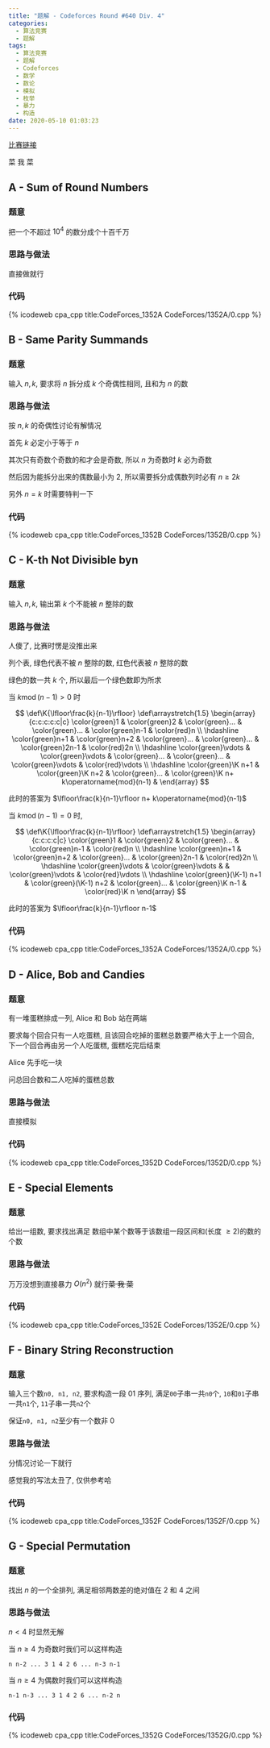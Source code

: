 ```yaml
---
title: "题解 - Codeforces Round #640 Div. 4"
categories:
  - 算法竞赛
  - 题解
tags:
  - 算法竞赛
  - 题解
  - Codeforces
  - 数学
  - 数论
  - 模拟
  - 枚举
  - 暴力
  - 构造
date: 2020-05-10 01:03:23
---
```


[比赛链接](https://codeforces.com/contest/1352)

菜 我 菜

<!-- more -->

## A - Sum of Round Numbers

### 题意

把一个不超过 $10^4$ 的数分成个十百千万

### 思路与做法

直接做就行

### 代码

{% icodeweb cpa_cpp title:CodeForces_1352A CodeForces/1352A/0.cpp %}

## B - Same Parity Summands

### 题意

输入 $n,k$, 要求将 $n$ 拆分成 $k$ 个奇偶性相同, 且和为 $n$ 的数

### 思路与做法

按 $n,k$ 的奇偶性讨论有解情况

首先 $k$ 必定小于等于 $n$

其次只有奇数个奇数的和才会是奇数, 所以 $n$ 为奇数时 $k$ 必为奇数

然后因为能拆分出来的偶数最小为 $2$, 所以需要拆分成偶数列时必有 $n\geqslant2k$

另外 $n=k$ 时需要特判一下

### 代码

{% icodeweb cpa_cpp title:CodeForces_1352B CodeForces/1352B/0.cpp %}

## C - K-th Not Divisible byn

### 题意

输入 $n,k$, 输出第 $k$ 个不能被 $n$ 整除的数

### 思路与做法

人傻了, 比赛时愣是没推出来

列个表, 绿色代表不被 $n$ 整除的数, 红色代表被 $n$ 整除的数

绿色的数一共 $k$ 个, 所以最后一个绿色数即为所求

当 $k\operatorname{mod}(n-1)>0$ 时

$$
\def\K{\lfloor\frac{k}{n-1}\rfloor}
\def\arraystretch{1.5}
   \begin{array}{c:c:c:c:c|c}
   \color{green}1 & \color{green}2 & \color{green}... & \color{green}... & \color{green}n-1 & \color{red}n \\ \hdashline
   \color{green}n+1 & \color{green}n+2 & \color{green}... & \color{green}... & \color{green}2n-1 & \color{red}2n \\ \hdashline
   \color{green}\vdots & \color{green}\vdots & \color{green}... & \color{green}... & \color{green}\vdots & \color{red}\vdots \\ \hdashline
   \color{green}\K n+1 & \color{green}\K n+2 & \color{green}... & \color{green}\K n+ k\operatorname{mod}(n-1) &
\end{array}
$$

此时的答案为 $\lfloor\frac{k}{n-1}\rfloor n+ k\operatorname{mod}(n-1)$

当 $k\operatorname{mod}(n-1)=0$ 时,

$$
\def\K{\lfloor\frac{k}{n-1}\rfloor}
\def\arraystretch{1.5}
   \begin{array}{c:c:c:c|c}
   \color{green}1 & \color{green}2 & \color{green}... & \color{green}n-1 & \color{red}n \\ \hdashline
   \color{green}n+1 & \color{green}n+2 & \color{green}... & \color{green}2n-1 & \color{red}2n \\ \hdashline
   \color{green}\vdots & \color{green}\vdots &  & \color{green}\vdots & \color{red}\vdots \\ \hdashline
   \color{green}(\K-1) n+1 & \color{green}(\K-1) n+2 & \color{green}... & \color{green}\K n-1 & \color{red}\K n
\end{array}
$$

此时的答案为 $\lfloor\frac{k}{n-1}\rfloor n-1$

### 代码

{% icodeweb cpa_cpp title:CodeForces_1352A CodeForces/1352A/0.cpp %}

## D - Alice, Bob and Candies

### 题意

有一堆蛋糕排成一列, Alice 和 Bob 站在两端

要求每个回合只有一人吃蛋糕, 且该回合吃掉的蛋糕总数要严格大于上一个回合, 下一个回合再由另一个人吃蛋糕, 蛋糕吃完后结束

Alice 先手吃一块

问总回合数和二人吃掉的蛋糕总数

### 思路与做法

直接模拟

### 代码

{% icodeweb cpa_cpp title:CodeForces_1352D CodeForces/1352D/0.cpp %}

## E - Special Elements

### 题意

给出一组数, 要求找出满足 数组中某个数等于该数组一段区间和(长度 $\geqslant2$)的数的个数

### 思路与做法

万万没想到直接暴力 $O(n^2)$ 就行~~菜 我 菜~~

### 代码

{% icodeweb cpa_cpp title:CodeForces_1352E CodeForces/1352E/0.cpp %}

## F - Binary String Reconstruction

### 题意

输入三个数`n0, n1, n2`, 要求构造一段 01 序列, 满足`00`子串一共`n0`个, `10`和`01`子串一共`n1`个, `11`子串一共`n2`个

保证`n0, n1, n2`至少有一个数非 0

### 思路与做法

分情况讨论一下就行

感觉我的写法太丑了, 仅供参考哈

### 代码

{% icodeweb cpa_cpp title:CodeForces_1352F CodeForces/1352F/0.cpp %}

## G - Special Permutation

### 题意

找出 $n$ 的一个全排列, 满足相邻两数差的绝对值在 2 和 4 之间

### 思路与做法

$n<4$ 时显然无解

当 $n\geqslant4$ 为奇数时我们可以这样构造

`n n-2 ... 3 1 4 2 6 ... n-3 n-1`

当 $n\geqslant4$ 为偶数时我们可以这样构造

`n-1 n-3 ... 3 1 4 2 6 ... n-2 n`

### 代码

{% icodeweb cpa_cpp title:CodeForces_1352G CodeForces/1352G/0.cpp %}
